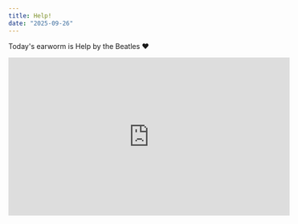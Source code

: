 ```yaml
---
title: Help!
date: "2025-09-26"
---
```


Today's earworm is Help by the Beatles ❤︎

<iframe width="560" height="315" src="https://www.youtube.com/embed/2Q_ZzBGPdqE?si=PS7ztPCH2ET2dOrv" title="YouTube video player" frameborder="0" allow="accelerometer; autoplay; clipboard-write; encrypted-media; gyroscope; picture-in-picture; web-share" referrerpolicy="strict-origin-when-cross-origin" allowfullscreen></iframe>

